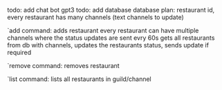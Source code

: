 todo: add chat bot gpt3
todo: add database
database plan:
restaurant id, every restaurant has many channels (text channels to update)

`add command:
adds restaurant
every restaurant can have multiple channels where the status updates are sent
evry 60s gets all restaurants from db with channels, updates the restaurants status, sends update if required

`remove command:
removes restaurant

`list command:
lists all restaurants in guild/channel
